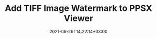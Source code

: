 ---
############################# Static ############################
layout: "auto-gen"
date: 2021-06-29T14:22:14+03:00
draft: false

############################# Head ############################
head_title: "Add TIFF Image Watermark to PPSX Viewer in C# .NET"
head_description: "C# .NET API to add TIFF image watermark into PowerPoint Slide Show (PPSX) format and 100+ other file formats using GroupDocs.Total suite of documents automation APIs."

############################# Header ############################
title: "Add TIFF Image Watermark to PPSX Viewer"
description: "Insert TIFF or any other image watermark into PowerPoint Slide Show (PPSX) format quite easily and accurately using GroupDocs.Total suite of documents automation APIs for C# .NET applications."
bg_image: "https://cms.admin.containerize.com/templates/aspose/App_Themes/V3/images/bg/header1.png"
bg_overlay: false
button:
    enable: true
    icon: "fas fa-arrow-down"
    label: "Download Free Trial"
    link: "https://releases.groupdocs.com/total"

############################# SubMenu ############################
submenu:
    enable: true

    left:
        img_alt: "GroupDocs.Total for .NET"
        image: "https://cms.admin.containerize.com/templates/groupdocs/images/product-logos/90x90-noborder/groupdocs-total-net.png"
        product: "GroupDocs.Total"
        platform: ".NET"

    middle:
        button:

            # button loop
            - link: "https://apireference.groupdocs.com"
              text: "API Reference"

            # button loop
            - link: "https://github.com/groupdocs-total"
              text: "Code Examples"

            # button loop
            - link: "https://products.groupdocs.app/total"
              text: "Live Demos"

            # button loop
            - link: "https://purchase.groupdocs.com/buy"
              text: "Pricing"

    right:
        link_download: "https://releases.groupdocs.com"
        link_learn: "https://docs.groupdocs.com/total/net/"
        link_buy: "https://purchase.groupdocs.com"

############################# About ############################
about:
    enable: true
    title: "About GroupDocs.Total for .NET"
    content: |
        GroupDocs.Total for .NET is a suite of document manipulation APIs to perform powerful documents manipulation & automation features within your desktop solutions and web apps without requiring any other commercial application. It enables developers to add the functionalities (view, edit, annotate, convert, compare, e-sign, assemble, search, parse, merge, redact and classify) within PDF, Microsoft Office Word, Excel, PowerPoint, OneNote, Visio, Outlook, HTML, images, graphics, diagrams and 90+ other popular document formats.

        GroupDocs.Total APIs are well supported on all major operating systems and platforms including .NET Framework, .NET Standard, .NET Core, Mono and Xamarin.

############################# Steps ############################
steps:
    enable: true
    title_left: "Adding image watermark to PPSX file in .NET"
    content_left: |
        [GroupDocs.Total](https://products.groupdocs.com/total/net/) makes it easy for developers to integrate TIFF image watermark into PowerPoint (PPSX) file format using a few lines of .NET code.

        *   Instantiate Watermarker with input PPSX document
        *   Use TIFF watermark image path as constructor parameter of ImageWatermark class
        *   Set the watermark size and alignment
        *   Add watermark to the watermarker and generate output document
        *   Instantiate Viewer with output document
        *   Set options to view document as HTML
        
    title_right: "System Requirements"
    content_right: |
        The below code example requires you to install GroupDocs.Viewer for .NET and GroupDocs.Watermark for .NET libraries. Also, make sure that you have the following prerequisites ready on your system before executing the code below:

        *   Operating Systems: Microsoft Windows, Linux, MacOS
        *   Development Environments: Microsoft Visual Studio, Xamarin, MonoDevelop
        *   Frameworks: .NET Framework, .NET Standard, .NET Core, Mono
        *   Get the latest version of GroupDocs.Total for .NET downloaded from [Nuget](https://www.nuget.org/packages/groupdocs.total)
        
    code: |
        ```cs
        // Add watermark to PPSX file using GroupDocs.Watermark API
        // Instantiate Watermarker with input PPSX document
        using (Watermarker watermarker = new Watermarker("input.ppsx"))
          {
            // Use TIFF watermark image path as constructor parameter of ImageWatermark class
            using (ImageWatermark watermark = new ImageWatermark("watermark.tiff"))
            {
              // Set watermark size and alignment
              watermark.Width = 150;
              watermark.Height = 150;
              watermark.HorizontalAlignment = HorizontalAlignment.Right;
              watermark.VerticalAlignment = VerticalAlignment.Top;

              //Add watermark to the watermarker and generate output document
              watermarker.Add(watermark);
              watermarker.Save("output.ppsx");
            }
          }
        
        // View watermarked PPSX file using GroupDocs.Viewer API
        // View watermarked file using GroupDocs.Viewer API
        // Instantiate Viewer with output document
        using (Viewer viewer = new Viewer("output.ppsx"))
          {
            // Set options to view document as HTML
            HtmlViewOptions options = HtmlViewOptions.ForEmbeddedResources("output{0}.html");
            viewer.View(options);
          }
        ```
        
############################# Demos ############################
demos:
    enable: true
    title: "Free Document Automation Apps"
    content: |
        Offline [GroupDocs.Total Apps](https://products.groupdocs.app/total) to view, convert, annotate, compare, sign, assemble, parse, classify, redact and search documents.  
        The live demo has the following benefits
        
############################# About Formats ############################
about_formats:
    enable: true
    format:
        # format loop
        - icon: "far fa-file-powerpoint-o"
          title: " About PPSX File Format"
          content: |
            PPSX, Power Point Slide Show, file are created using Microsoft PowerPoint 2007 and above for Slide Show purpose. It is an update to the PPS file format that was supported by Microsoft PowerPoint 97-2003 versions. When a PPSX file is shared with another user and opened, it starts as PowerPoint show unlike PPTX file that opens in editable mode. The sequence of slide show is the same as in the original presentation. All the slides accompany the images, sounds and other embedded media accompany the presentation slides to the PPSX during the slideshow.

          link: "https://docs.fileformat.com/presentation/ppsx/"
    
############################# Support ############################
support:
    enable: true

############################# Solutions ############################
solutions:
    enable: true
    title: "GroupDocs.Total for .NET offers individual solutions for"

    solution:
        # solution loop
        - img_alt: "GroupDocs.Viewer for .NET"
          image: "https://www.groupdocs.cloud/templates/groupdocs/images/product-logos/groupdocs-viewer-net.png"
          product: "GroupDocs.Viewer"
          platform: ".NET"
          link: "/viewer/net/"
        
        # solution loop
        - img_alt: "GroupDocs.Annotation for .NET"
          image: "https://www.groupdocs.cloud/templates/groupdocs/images/product-logos/groupdocs-annotation-net.png"
          product: "GroupDocs.Annotation"
          platform: ".NET"
          link: "/annotation/net/"

        # solution loop
        - img_alt: "GroupDocs.Conversion for .NET"
          image: "https://www.groupdocs.cloud/templates/groupdocs/images/product-logos/groupdocs-conversion-net.png"
          product: "GroupDocs.Conversion"
          platform: ".NET"
          link: "/conversion/net/"

        # solution loop
        - img_alt: "GroupDocs.Comparison for .NET"
          image: "https://www.groupdocs.cloud/templates/groupdocs/images/product-logos/groupdocs-comparison-net.png"
          product: "GroupDocs.Comparison"
          platform: ".NET"
          link: "/comparison/net/"

        # solution loop
        - img_alt: "GroupDocs.Signature for .NET"
          image: "https://www.groupdocs.cloud/templates/groupdocs/images/product-logos/groupdocs-signature-net.png"
          product: "GroupDocs.Signature"
          platform: ".NET"
          link: "/signature/net/"

        # solution loop
        - img_alt: "GroupDocs.Assembly for .NET"
          image: "https://www.groupdocs.cloud/templates/groupdocs/images/product-logos/groupdocs-assembly-net.png"
          product: "GroupDocs.Assembly"
          platform: ".NET"
          link: "/assembly/net/"

        # solution loop
        - img_alt: "GroupDocs.Metadata for .NET"
          image: "https://www.groupdocs.cloud/templates/groupdocs/images/product-logos/groupdocs-metadata-net.png"
          product: "GroupDocs.Metadata"
          platform: ".NET"
          link: "/metadata/net/"

        # solution loop
        - img_alt: "GroupDocs.Search for .NET"
          image: "https://www.groupdocs.cloud/templates/groupdocs/images/product-logos/groupdocs-search-net.png"
          product: "GroupDocs.Search"
          platform: ".NET"
          link: "/search/net/"

        # solution loop
        - img_alt: "GroupDocs.Parser for .NET"
          image: "https://www.groupdocs.cloud/templates/groupdocs/images/product-logos/groupdocs-parser-net.png"
          product: "GroupDocs.Parser"
          platform: ".NET"
          link: "/parser/net/"

        # solution loop
        - img_alt: "GroupDocs.Watermark for .NET"
          image: "https://www.groupdocs.cloud/templates/groupdocs/images/product-logos/groupdocs-watermark-net.png"
          product: "GroupDocs.Watermark"
          platform: ".NET"
          link: "/watermark/net/"

        # solution loop
        - img_alt: "GroupDocs.Editor for .NET"
          image: "https://www.groupdocs.cloud/templates/groupdocs/images/product-logos/groupdocs-editor-net.png"
          product: "GroupDocs.Editor"
          platform: ".NET"
          link: "/editor/net/"

        # solution loop
        - img_alt: "GroupDocs.Merger for .NET"
          image: "https://www.groupdocs.cloud/templates/groupdocs/images/product-logos/groupdocs-merger-net.png"
          product: "GroupDocs.Merger"
          platform: ".NET"
          link: "/merger/net/"

        # solution loop
        - img_alt: "GroupDocs.Redaction for .NET"
          image: "https://www.groupdocs.cloud/templates/groupdocs/images/product-logos/groupdocs_redaction-net.png"
          product: "GroupDocs.Redaction"
          platform: ".NET"
          link: "/redaction/net/"

        # solution loop
        - img_alt: "GroupDocs.Classification for .NET"
          image: "https://www.groupdocs.cloud/templates/groupdocs/images/product-logos/groupdocs-classification-net.png"
          product: "GroupDocs.Classification"
          platform: ".NET"
          link: "/classification/net/"

############################# Back to top ###############################
back_to_top:
  enable: true
---